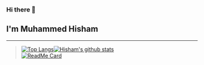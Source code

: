 ### Hi there 👋
## I'm Muhammed Hisham
---
> [![Top Langs](https://github-readme-stats.vercel.app/api/top-langs/?username=muhdhisham&theme=tokyonight)](https://github.com/anuraghazra/github-readme-stats)[![Hisham's github stats](https://github-readme-stats.vercel.app/api?username=muhdhisham&show_icons=true&theme=tokyonight)](https://github.com/anuraghazra/github-readme-stats)
> <br>[![ReadMe Card](https://github-readme-stats.vercel.app/api/pin/?username=muhdhisham&repo=A-Travel-Website&theme=tokyonight)](https://github.com/anuraghazra/github-readme-stats)
<!--
**muhdhisham/muhdhisham** is a ✨ _special_ ✨ repository because its `README.md` (this file) appears on your GitHub profile.

Here are some ideas to get you started:

- 🔭 I’m currently working on ...
- 🌱 I’m currently learning ...
- 👯 I’m looking to collaborate on ...
- 🤔 I’m looking for help with ...
- 💬 Ask me about ...
- 📫 How to reach me: ...
- 😄 Pronouns: ...
- ⚡ Fun fact: ...
-->
